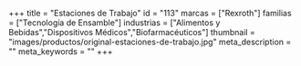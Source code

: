 +++
title = "Estaciones de Trabajo"
id = "113"
marcas = ["Rexroth"]
familias = ["Tecnología de Ensamble"]
industrias = ["Alimentos y Bebidas","Dispositivos Médicos","Biofarmacéuticos"]
thumbnail = "images/productos/original-estaciones-de-trabajo.jpg"
meta_description = ""
meta_keywords = ""
+++
